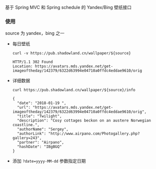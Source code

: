 基于 Spring MVC 和 Spring schedule 的 Yandex/Bing 壁纸接口  

### 使用
source 为 yandex，bing 之一  
- 每日壁纸  
  ````
  curl -v https://pub.shadowland.cn/wallpaper/${source}
  ````
  ````
  HTTP/1.1 302 Found
  Location: https://avatars.mds.yandex.net/get-imageoftheday/142379/6322d63994e04710a0ffdc4eddae9610/orig
  ````
- 详细数据  
  ````
  curl https://pub.shadowland.cn/wallpaper/${source}/info
  ````
  ````
  {
    "date": "2018-01-19 ",
    "url": "https://avatars.mds.yandex.net/get-imageoftheday/142379/6322d63994e04710a0ffdc4eddae9610/orig",
    "title": "Twilight",
    "description": "Cosy cottages beckon on an austere Norwegian coastline.",
    "authorName": "Sergey",
    "authorLink": "http://www.airpano.com/Photogallery.php?gallery=243",
    "partner": "Airpano",
    "hashDate": "IBgBGQ"
  }
  ```` 
- 添加 `?date=yyyy-MM-dd` 参数指定日期